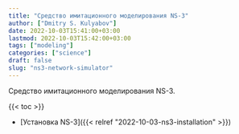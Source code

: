 ```yaml
---
title: "Средство имитационного моделирования NS-3"
author: ["Dmitry S. Kulyabov"]
date: 2022-10-03T15:41:00+03:00
lastmod: 2022-10-03T15:42:00+03:00
tags: ["modeling"]
categories: ["science"]
draft: false
slug: "ns3-network-simulator"
---
```


Средство имитационного моделирования NS-3.

<!--more-->

{{< toc >}}

-   [Установка NS-3]({{< relref "2022-10-03-ns3-installation" >}})
